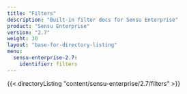```yaml
---
title: "Filters"
description: "Built-in filter docs for Sensu Enterprise"
product: "Sensu Enterprise"
version: "2.7"
weight: 30
layout: "base-for-directory-listing"
menu:
  sensu-enterprise-2.7:
    identifier: filters
---
```


{{< directoryListing "content/sensu-enterprise/2.7/filters" >}}
